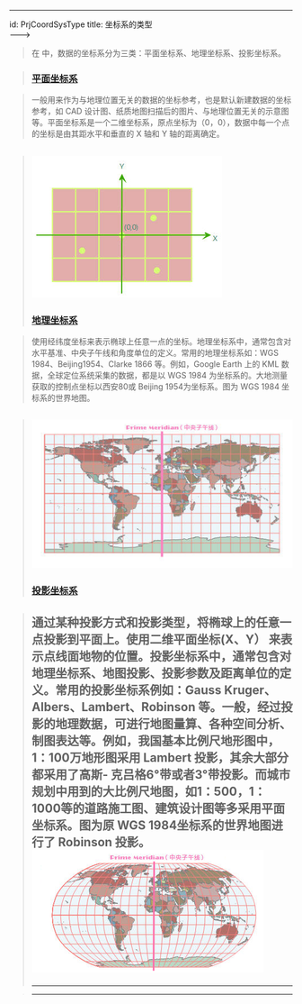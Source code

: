 ---
id: PrjCoordSysType
title: 坐标系的类型  
--->  
> 在  中，数据的坐标系分为三类：平面坐标系、地理坐标系、投影坐标系。

>

> ### [平面坐标系](PlaneCoordSysDia.html)

>

> 一般用来作为与地理位置无关的数据的坐标参考，也是默认新建数据的坐标参考，如 CAD
设计图、纸质地图扫描后的图片、与地理位置无关的示意图等。平面坐标系是一个二维坐标系，原点坐标为（0，0），数据中每一个点的坐标是由其距水平和垂直的 X 轴和
Y 轴的距离确定。

>

> ![](img/Prj_CS_Type_1.png)  
> ---  
>  
> ### [地理坐标系](GeoCoordSysDia.html)

>

> 使用经纬度坐标来表示椭球上任意一点的坐标。地理坐标系中，通常包含对水平基准、中央子午线和角度单位的定义。常用的地理坐标系如：WGS
1984、Beijing1954、Clarke 1866 等。例如，Google Earth 上的 KML 数据，全球定位系统采集的数据，都是以 WGS
1984 为坐标系的。大地测量获取的控制点坐标以西安80或 Beijing 1954为坐标系。图为 WGS 1984 坐标系的世界地图。

>

> ![](img/Prj_CS_Type_2.png)  
> ---  
>  
> ### [投影坐标系](PrjCoordSysDia.html)

>

> 通过某种投影方式和投影类型，将椭球上的任意一点投影到平面上。使用二维平面坐标(X、Y）
来表示点线面地物的位置。投影坐标系中，通常包含对地理坐标系、地图投影、投影参数及距离单位的定义。常用的投影坐标系例如：Gauss
Kruger、Albers、Lambert、Robinson
等。一般，经过投影的地理数据，可进行地图量算、各种空间分析、制图表达等。例如，我国基本比例尺地形图中，1：100万地形图采用 Lambert
投影，其余大部分都采用了高斯-
克吕格6°带或者3°带投影。而城市规划中用到的大比例尺地图，如1：500，1：1000等的道路施工图、建筑设计图等多采用平面坐标系。图为原 WGS
1984坐标系的世界地图进行了 Robinson 投影。  ![](img/Prj_CS_Type_3.png)  
> ---  
>  
> * * *

>

> [](http://www.supermap.com)  
>  
> ---


